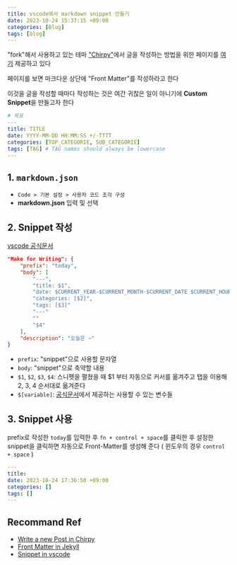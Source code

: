 ```yaml
---
title: vscode에서 markdown snippet 만들기
date: 2023-10-24 15:37:15 +09:00
categories: [Blog]
tags: [blog]
---
```


"fork"해서 사용하고 있는 테마 ["Chirpy"](https://github.com/cotes2020/chirpy-starter)에서 글을 작성하는 방법을 위한 페이지를 [여기](https://chirpy.cotes.page/posts/write-a-new-post/) 제공하고 있다

페이지를 보면 마크다운 상단에 "Front Matter"를 작성하라고 한다

이것을 글을 작성할 때마다 작성하는 것은 여간 귀찮은 일이 아니기에 **Custom Snippet**을 만들고자 한다

```yaml
# 목표
---
title: TITLE
date: YYYY-MM-DD HH:MM:SS +/-TTTT
categories: [TOP_CATEGORIE, SUB_CATEGORIE]
tags: [TAG] # TAG names should always be lowercase
---
```

## 1. `markdown.json`

- `Code > 기본 설정 > 사용자 코드 조각 구성`
- **markdown.json** 입력 및 선택

## 2. Snippet 작성

[vscode 공식문서](https://code.visualstudio.com/docs/editor/userdefinedsnippets)

```json
"Make for Writing": {
	"prefix": "today",
	"body": [
		"---",
		"title: $1",
		"date: $CURRENT_YEAR-$CURRENT_MONTH-$CURRENT_DATE $CURRENT_HOUR:$CURRENT_MINUTE:$CURRENT_SECOND $CURRENT_TIMEZONE_OFFSET",
		"categories: [$2]",
		"tags: [$3]"
		"---"
		""
		"$4"
	],
	"description": "오늘은 ~"
}
```

- `prefix`: "snippet"으로 사용할 문자열
- `body`: "snippet"으로 축약할 내용
- `$1`, `$2`, `$3`, `$4`: 스니펫을 펼쳤을 때 $1 부터 자동으로 커서를 옮겨주고 탭을 이용해 2, 3, 4 순서대로 옮겨준다
- `$[variable]`: [공식문서](https://code.visualstudio.com/docs/editor/userdefinedsnippets#_variables)에서 제공하는 사용할 수 있는 변수들

## 3. Snippet 사용

prefix로 작성한 `today`를 입력한 후 `fn + control + space`를 클릭한 후 설정한 snippet을 클릭하면 자동으로 Front-Matter를 생성해 준다 ( 윈도우의 경우 `control + space` )

```yaml
---
title:
date: 2023-10-24 17:36:50 +09:00
categories: []
tags: []
---
```

## Recommand Ref

- [Write a new Post in Chirpy](https://chirpy.cotes.page/posts/write-a-new-post/)
- [Front Matter in Jekyll](https://jekyllrb.com/docs/front-matter/)
- [Snippet in vscode](https://code.visualstudio.com/docs/editor/userdefinedsnippets)
